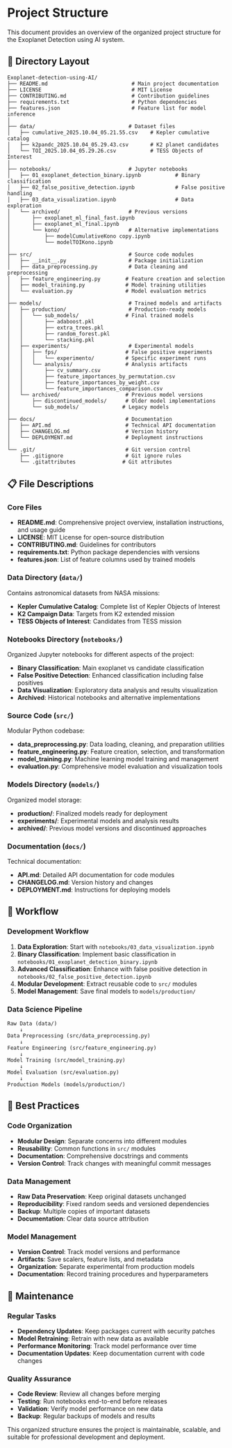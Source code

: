 # Project Structure

This document provides an overview of the organized project structure for the Exoplanet Detection using AI system.

## 📁 Directory Layout

```
Exoplanet-detection-using-AI/
├── README.md                           # Main project documentation
├── LICENSE                             # MIT License
├── CONTRIBUTING.md                     # Contribution guidelines
├── requirements.txt                    # Python dependencies
├── features.json                       # Feature list for model inference
│
├── data/                              # Dataset files
│   ├── cumulative_2025.10.04_05.21.55.csv    # Kepler cumulative catalog
│   ├── k2pandc_2025.10.04_05.29.43.csv       # K2 planet candidates
│   └── TOI_2025.10.04_05.29.26.csv           # TESS Objects of Interest
│
├── notebooks/                         # Jupyter notebooks
│   ├── 01_exoplanet_detection_binary.ipynb           # Binary classification
│   ├── 02_false_positive_detection.ipynb             # False positive handling
│   ├── 03_data_visualization.ipynb                   # Data exploration
│   └── archived/                      # Previous versions
│       ├── exoplanet_ml_final_fast.ipynb
│       ├── exoplanet_ml_final.ipynb
│       └── kono/                      # Alternative implementations
│           ├── modelCumulativeKono copy.ipynb
│           └── modelTOIKono.ipynb
│
├── src/                               # Source code modules
│   ├── __init__.py                    # Package initialization
│   ├── data_preprocessing.py          # Data cleaning and preprocessing
│   ├── feature_engineering.py        # Feature creation and selection
│   ├── model_training.py             # Model training utilities
│   └── evaluation.py                 # Model evaluation metrics
│
├── models/                            # Trained models and artifacts
│   ├── production/                    # Production-ready models
│   │   └── sub_models/               # Final trained models
│   │       ├── adaboost.pkl
│   │       ├── extra_trees.pkl
│   │       ├── random_forest.pkl
│   │       └── stacking.pkl
│   ├── experiments/                   # Experimental models
│   │   ├── fps/                      # False positive experiments
│   │   │   └── experimento/          # Specific experiment runs
│   │   └── analysis/                 # Analysis artifacts
│   │       ├── cv_summary.csv
│   │       ├── feature_importances_by_permutation.csv
│   │       ├── feature_importances_by_weight.csv
│   │       └── feature_importances_comparison.csv
│   └── archived/                     # Previous model versions
│       ├── discontinued_models/      # Older model implementations
│       └── sub_models/              # Legacy models
│
├── docs/                             # Documentation
│   ├── API.md                        # Technical API documentation
│   ├── CHANGELOG.md                  # Version history
│   └── DEPLOYMENT.md                 # Deployment instructions
│
└── .git/                             # Git version control
    ├── .gitignore                    # Git ignore rules
    └── .gitattributes               # Git attributes
```

## 📋 File Descriptions

### Core Files

- **README.md**: Comprehensive project overview, installation instructions, and usage guide
- **LICENSE**: MIT License for open-source distribution
- **CONTRIBUTING.md**: Guidelines for contributors
- **requirements.txt**: Python package dependencies with versions
- **features.json**: List of feature columns used by trained models

### Data Directory (`data/`)

Contains astronomical datasets from NASA missions:
- **Kepler Cumulative Catalog**: Complete list of Kepler Objects of Interest
- **K2 Campaign Data**: Targets from K2 extended mission
- **TESS Objects of Interest**: Candidates from TESS mission

### Notebooks Directory (`notebooks/`)

Organized Jupyter notebooks for different aspects of the project:
- **Binary Classification**: Main exoplanet vs candidate classification
- **False Positive Detection**: Enhanced classification including false positives
- **Data Visualization**: Exploratory data analysis and results visualization
- **Archived**: Historical notebooks and alternative implementations

### Source Code (`src/`)

Modular Python codebase:
- **data_preprocessing.py**: Data loading, cleaning, and preparation utilities
- **feature_engineering.py**: Feature creation, selection, and transformation
- **model_training.py**: Machine learning model training and management
- **evaluation.py**: Comprehensive model evaluation and visualization tools

### Models Directory (`models/`)

Organized model storage:
- **production/**: Finalized models ready for deployment
- **experiments/**: Experimental models and analysis results
- **archived/**: Previous model versions and discontinued approaches

### Documentation (`docs/`)

Technical documentation:
- **API.md**: Detailed API documentation for code modules
- **CHANGELOG.md**: Version history and changes
- **DEPLOYMENT.md**: Instructions for deploying models

## 🔄 Workflow

### Development Workflow

1. **Data Exploration**: Start with `notebooks/03_data_visualization.ipynb`
2. **Binary Classification**: Implement basic classification in `notebooks/01_exoplanet_detection_binary.ipynb`
3. **Advanced Classification**: Enhance with false positive detection in `notebooks/02_false_positive_detection.ipynb`
4. **Modular Development**: Extract reusable code to `src/` modules
5. **Model Management**: Save final models to `models/production/`

### Data Science Pipeline

```
Raw Data (data/) 
    ↓
Data Preprocessing (src/data_preprocessing.py)
    ↓
Feature Engineering (src/feature_engineering.py)
    ↓
Model Training (src/model_training.py)
    ↓
Model Evaluation (src/evaluation.py)
    ↓
Production Models (models/production/)
```

## 🎯 Best Practices

### Code Organization

- **Modular Design**: Separate concerns into different modules
- **Reusability**: Common functions in `src/` modules
- **Documentation**: Comprehensive docstrings and comments
- **Version Control**: Track changes with meaningful commit messages

### Data Management

- **Raw Data Preservation**: Keep original datasets unchanged
- **Reproducibility**: Fixed random seeds and versioned dependencies
- **Backup**: Multiple copies of important datasets
- **Documentation**: Clear data source attribution

### Model Management

- **Version Control**: Track model versions and performance
- **Artifacts**: Save scalers, feature lists, and metadata
- **Organization**: Separate experimental from production models
- **Documentation**: Record training procedures and hyperparameters

## 🔧 Maintenance

### Regular Tasks

- **Dependency Updates**: Keep packages current with security patches
- **Model Retraining**: Retrain with new data as available
- **Performance Monitoring**: Track model performance over time
- **Documentation Updates**: Keep documentation current with code changes

### Quality Assurance

- **Code Review**: Review all changes before merging
- **Testing**: Run notebooks end-to-end before releases
- **Validation**: Verify model performance on new data
- **Backup**: Regular backups of models and results

This organized structure ensures the project is maintainable, scalable, and suitable for professional development and deployment.